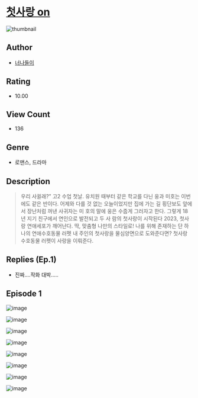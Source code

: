 # [첫사랑 on](https://comic.naver.com/challenge/list?titleId=811241)
![thumbnail](https://image-comic.pstatic.net/user_contents_data/challenge_comic/2023/05/25/367122/upload_3846464835268665953_480x623.jpeg)

## Author
- [너나들이](https://comic.naver.com/artistTitle?id=367122)

## Rating
- 10.00

## View Count
- 136

## Genre
- 로맨스, 드라마

## Description
> 우리 사귈래?” 고2 수업 첫날. 유치원 때부터 같은 학교를 다닌 웅과 미호는 이번에도 같은 반이다. 어제와 다를 것 없는 오늘이었지만 집에 가는 길 횡단보도 앞에서 장난처럼 꺼낸 사귀자는 미 호의 말에 웅은 수줍게 그러자고 한다. 그렇게 18년 지기 친구에서 연인으로 발전되고 두 사 람의 첫사랑이 시작된다 2023, 첫사랑 연애세포가 깨어난다. 딱, 맞춤형 나만의 스타일로! 나를 위해 존재하는 단 하나의 연애수호동물 러펫 내 주인의 첫사랑을 물심양면으로 도와준다면? 첫사랑 수호동물 러펫이 사랑을 이뤄준다.

## Replies (Ep.1)
- 진짜....작화 대박.....

## Episode 1
![image](https://image-comic.pstatic.net/user_contents_data/challenge_comic/2023/05/25/367122/upload_4063764624672241761.jpeg)

![image](https://image-comic.pstatic.net/user_contents_data/challenge_comic/2023/05/25/367122/upload_7090136068350358832.jpeg)

![image](https://image-comic.pstatic.net/user_contents_data/challenge_comic/2023/05/25/367122/upload_3847870019769020721.jpeg)

![image](https://image-comic.pstatic.net/user_contents_data/challenge_comic/2023/05/25/367122/upload_3919598863339840817.jpeg)

![image](https://image-comic.pstatic.net/user_contents_data/challenge_comic/2023/05/25/367122/upload_7220731665779405876.jpeg)

![image](https://image-comic.pstatic.net/user_contents_data/challenge_comic/2023/05/25/367122/upload_3474916559521276209.jpeg)

![image](https://image-comic.pstatic.net/user_contents_data/challenge_comic/2023/05/25/367122/upload_4051378411319472437.jpeg)

![image](https://image-comic.pstatic.net/user_contents_data/challenge_comic/2023/05/25/367122/upload_3977578301888815410.jpeg)
